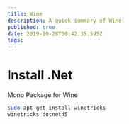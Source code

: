 ```yaml
---
title: Wine
description: A quick summary of Wine
published: true
date: 2019-10-28T00:42:35.595Z
tags: 
---
```


# Install .Net 

Mono Package for Wine 


```sh
sudo apt-get install winetricks
winetricks dotnet45
```

